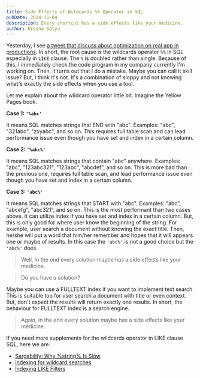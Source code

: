 ```yaml
---
title: Side Effects of Wildcards %% Operator in SQL
pubDate: 2024-11-04
description: Every shortcut has a side effects like your medicine.
author: Kresna Satya
---
```


Yesterday, I see [a tweet that discuss about optimization on real app in productions](https://x.com/rubi1945/status/1852765236245483677). In short, the root cause is the wildcards operator `%%` in SQL especially in `LIKE` clause. The `%` is doubled rather than single. Because of this, I immediately check the code program in my company currently I'm working on. Then, it turns out that I do a mistake. Maybe you can call it skill issue? But, I think it's not. It's a combination of sloppy and not knowing what's exactly the side effects when you use a tool.

Let me explain about the wildcard operator little bit. Imagine the Yellow Pages book.

**Case 1: `'%abc'`**

It means SQL matches strings that END with "abc". Examples: "abc", "321abc", "zxyabc", and so on.
This requires full table scan and can lead performance issue even though you have set and index in a certain column.

**Case 2: `'%abc%'`**

It means SQL matches strings that contain "abc" anywhere. Examples: "abc", "123abc321", "123abc", "abcdef", and so on. This is more bad than the previous one, requires full table scan, and lead performance issue even though you have set and index in a certain column.

**Case 3: `'abc%'`**

It means SQL matches strings that START with "abc". Examples: "abc", "abcefg", "abc321", and so on. This is the most performant than two cases above. It can utilize index if you have set and index in a certain column. But, this is only good for where user know the beginning of the string. For example, user search a document without knowing the exact title. Then, he/she will put a word that him/her remember and hopes that it will appears one or maybe of results. In this case the `'abc%'` is not a good choice but the `'abc%'` does.

> Well, in the end every solution maybe has a side effects like your medicine.

> Do you have a solution?

Maybe you can use a FULLTEXT index if you want to implement text search. This is suitable too for user search a document with title or even context. But, don't expect the results will return exactly one results. In short, the behaviour for FULLTEXT index is a search engine.

> Again, in the end every solution maybe has a side effects like your medicine.

If you need more supplements for the wildcards operator in LIKE clause SQL, here we are:

- [Sargability: Why %string% Is Slow](https://www.brentozar.com/archive/2010/06/sargable-why-string-is-slow/)
- [Indexing for wildcard searches](https://planetscale.com/learn/courses/mysql-for-developers/indexes/indexing-for-wildcard-searches?autoplay=1#querying-for-specific-words-or-phrases)
- [Indexing LIKE Filters](https://use-the-index-luke.com/sql/where-clause/searching-for-ranges/like-performance-tuning)



